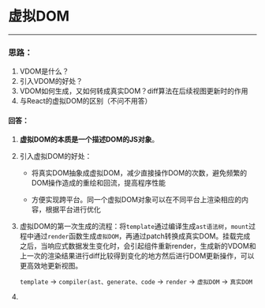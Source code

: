 # 虚拟DOM

------

### 思路：

1. VDOM是什么？
2. 引入VDOM的好处？
3. VDOM如何生成，又如何转成真实DOM？diff算法在后续视图更新时的作用
4. 与React的虚拟DOM的区别（不问不用答）

#### 回答：

1. **虚拟DOM的本质是一个描述DOM的JS对象**。

2. 引入虚拟DOM的好处：

   - 将真实DOM抽象成虚拟DOM，减少直接操作DOM的次数，避免频繁的DOM操作造成的重绘和回流，提高程序性能

   - 方便实现跨平台。同一个虚拟DOM对象可以在不同平台上渲染相应的内容，根据平台进行优化

3. 虚拟DOM的第一次生成的流程：将`template`通过编译生成`ast语法树`，`mount`过程中通过`render`函数生成`虚拟DOM`，再通过patch转换成真实DOM。挂载完成之后，当响应式数据发生变化时，会引起组件重新render，生成新的VDOM和上一次的渲染结果进行diff比较得到变化的地方然后进行DOM更新操作，可以更高效地更新视图。

   `template` → `compiler(ast、generate、code` → `render` → `虚拟DOM` → `真实DOM`

4. 

